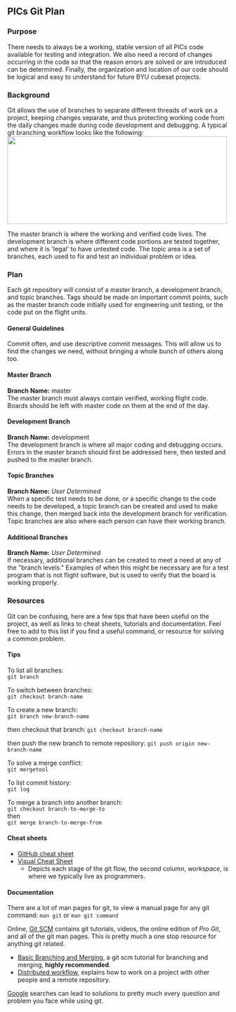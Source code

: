 ## PICs Git Plan

### Purpose
There needs to always be a working, stable version of all PICs code available for testing and integration. We also need a record of changes occurring in the code so that the reason errors are solved or are introduced can be determined. Finally, the organization and location of our code should be logical and easy to understand for future BYU cubesat projects.

### Background
Git allows the use of branches to separate different threads of work on a project, keeping changes separate, and thus protecting working code from the daily changes made during code development and debugging. A typical git branching workflow looks like the following:  
<img src=https://git-scm.com/images/about/branches@2x.png width=500 height=200 style="background-color:white;">

The master branch is where the working and verified code lives. The development branch is where different code portions are tested together, and where it is 'legal' to have untested code. The topic area is a set of branches, each used to fix and test an individual problem or idea.

### Plan
Each git repository will consist of a master branch, a development branch, and topic branches. Tags should be made on important commit points, such as the master branch code initially used for engineering unit testing, or the code put on the flight units.

#### General Guidelines
Commit often, and use descriptive commit messages. This will allow us to find the changes we need, without bringing a whole bunch of others along too.

#### Master Branch
**Branch Name:** master  
The master branch must always contain verified, working flight code. Boards should be left with master code on them at the end of the day.

#### Development Branch
**Branch Name:** development  
The development branch is where all major coding and debugging occurs. Errors in the master branch should first be addressed here, then tested and pushed to the master branch.

#### Topic Branches
**Branch Name:** *User Determined*  
When a specific test needs to be done, or a specific change to the code needs to be developed, a topic branch can be created and used to make this change, then merged back into the development branch for verification. Topic branches are also where each person can have their working branch.

#### Additional Branches
**Branch Name:** *User Determined*  
If necessary, additional branches can be created to meet a need at any of the "branch levels." Examples of when this might be necessary are for a test program that is not flight software, but is used to verify that the board is working properly.

### Resources
Git can be confusing, here are a few tips that have been useful on the project, as well as links to cheat sheets, tutorials and documentation. Feel free to add to this list if you find a useful command, or resource for solving a common problem.

#### Tips
To list all branches:  
```git branch```

To switch between branches:  
```git checkout branch-name```

To create a new branch:  
``` git branch new-branch-name ```

then checkout that branch:
```git checkout branch-name```

then push the new branch to remote repository:
```git push origin new-branch-name```

To solve a merge conflict:  
```git mergetool```

To list commit history:  
```git log```

To merge a branch into another branch:  
```git checkout branch-to-merge-to```  
then  
```git merge branch-to-merge-from```

#### Cheat sheets
* [GitHub cheat sheet](https://services.github.com/on-demand/downloads/github-git-cheat-sheet.pdf)
* [Visual Cheat Sheet](http://ndpsoftware.com/git-cheatsheet.html#loc=workspace;)
  * Depicts each stage of the git flow, the second column, *workspace*, is where we typically live as programmers.

#### Documentation
There are a lot of man pages for git, to view a manual page for any git command: ```man git``` or ```man git command```

Online, [Git SCM](https://git-scm.com/) contains git tutorials, videos, the online edition of *Pro Git*, and all of the git man pages. This is pretty much a one stop resource for anything git related.
* [Basic Branching and Merging](https://git-scm.com/book/en/v2/Git-Branching-Basic-Branching-and-Merging), a git scm tutorial for branching and merging, **highly recommended**.
* [Distributed workflow](https://git-scm.com/book/en/v2/Distributed-Git-Distributed-Workflows), explains how to work on a project with other people and a remote repository.

[Google](www.google.com) searches can lead to solutions to pretty much every question and problem you face while using git.
